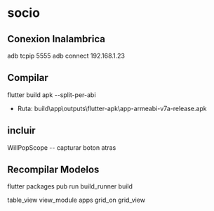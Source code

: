 # socio

## Conexion Inalambrica
adb tcpip 5555
adb connect 192.168.1.23

## Compilar
flutter build apk --split-per-abi
- Ruta: build\app\outputs\flutter-apk\app-armeabi-v7a-release.apk

## incluir
WillPopScope  -- capturar boton atras

## Recompilar Modelos 
flutter packages pub run build_runner build

table_view
view_module
apps
grid_on
grid_view